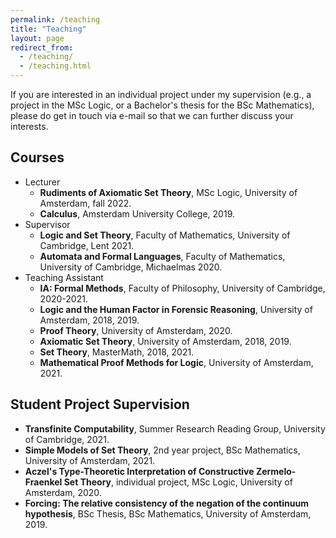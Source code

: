 ```yaml
---
permalink: /teaching
title: "Teaching"
layout: page
redirect_from: 
  - /teaching/
  - /teaching.html
---
```


If you are interested in an individual project under my supervision (e.g., a project in the MSc Logic, or a Bachelor's thesis for the BSc Mathematics), please do get in touch via e-mail so that we can further discuss your interests.

## Courses
- Lecturer
  - **Rudiments of Axiomatic Set Theory**, MSc Logic, University of Amsterdam, fall 2022.
  - **Calculus**, Amsterdam University College, 2019.
- Supervisor
  - **Logic and Set Theory**, Faculty of Mathematics, University of Cambridge, Lent 2021.
  - **Automata and Formal Languages**, Faculty of Mathematics, University of Cambridge, Michaelmas 2020.
- Teaching Assistant 
  - **IA: Formal Methods**, Faculty of Philosophy, University of Cambridge, 2020-2021.
  - **Logic and the Human Factor in Forensic Reasoning**, University of Amsterdam, 2018, 2019.
  - **Proof Theory**, University of Amsterdam, 2020.
  - **Axiomatic Set Theory**, University of Amsterdam, 2018, 2019.
  - **Set Theory**, MasterMath, 2018, 2021.
  - **Mathematical Proof Methods for Logic**, University of Amsterdam, 2021.

## Student Project Supervision
- **Transfinite Computability**, Summer Research Reading Group, University of Cambridge, 2021.
- **Simple Models of Set Theory**, 2nd year project, BSc Mathematics, University of Amsterdam, 2021.
- **Aczel's Type-Theoretic Interpretation of Constructive Zermelo-Fraenkel Set Theory**, individual project, MSc Logic, University of Amsterdam, 2020.
- **Forcing: The relative consistency of the negation of the continuum hypothesis**, BSc Thesis, BSc Mathematics, University of Amsterdam, 2019.

